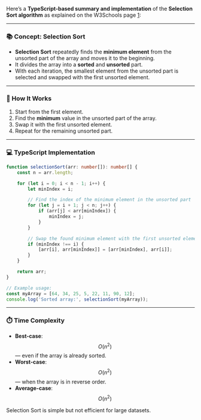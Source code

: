 Here’s a **TypeScript-based summary and implementation** of the **Selection Sort algorithm** as explained on the W3Schools page [1](https://www.w3schools.com/dsa/dsa_algo_selectionsort.php):

---

### 📚 Concept: Selection Sort

- **Selection Sort** repeatedly finds the **minimum element** from the unsorted part of the array and moves it to the beginning.
- It divides the array into a **sorted** and **unsorted** part.
- With each iteration, the smallest element from the unsorted part is selected and swapped with the first unsorted element.

---

### 🔁 How It Works

1. Start from the first element.
2. Find the **minimum** value in the unsorted part of the array.
3. Swap it with the first unsorted element.
4. Repeat for the remaining unsorted part.

---

### 💻 TypeScript Implementation

```typescript
function selectionSort(arr: number[]): number[] {
	const n = arr.length;

	for (let i = 0; i < n - 1; i++) {
		let minIndex = i;

		// Find the index of the minimum element in the unsorted part
		for (let j = i + 1; j < n; j++) {
			if (arr[j] < arr[minIndex]) {
				minIndex = j;
			}
		}

		// Swap the found minimum element with the first unsorted element
		if (minIndex !== i) {
			[arr[i], arr[minIndex]] = [arr[minIndex], arr[i]];
		}
	}

	return arr;
}

// Example usage:
const myArray = [64, 34, 25, 5, 22, 11, 90, 12];
console.log('Sorted array:', selectionSort(myArray));
```

---

### ⏱️ Time Complexity

- **Best-case**: $$O(n^2)$$ — even if the array is already sorted.
- **Worst-case**: $$O(n^2)$$ — when the array is in reverse order.
- **Average-case**: $$O(n^2)$$

Selection Sort is simple but not efficient for large datasets.
